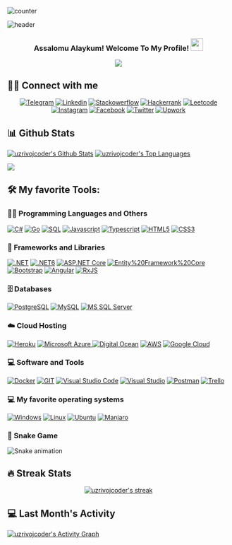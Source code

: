 ![counter](https://en7ebf2hjrsnb2t.m.pipedream.net)
<!-- MORE https://github.com/alexandresanlim/Badges4-README.md-Profile -->
![header](https://capsule-render.vercel.app/api?type=waving&height=220&text=Mengliboyev%20Zohidbek%20Abduqodir%20o'g'li&desc=Full%20Stack%20.NET%20Developer%20&animation=fadeIn&fontSize=20&fontAlign=75&fontAlignY=38&descAlign=85&color=d0b0ff)


<h3 align="center">
    Assalomu Alaykum! Welcome To My Profile! 
    <img src="https://media.giphy.com/media/hvRJCLFzcasrR4ia7z/giphy.gif" width="28">
</h3>

<!--ANIMATED WELCOME TEXT -->
<p align="center">
    <a href="https://github.com/CleverCoder/readme-typing-svg">
        <img
                src="https://readme-typing-svg.herokuapp.com/?lines=Full%20Stack%20.Net%20Developer;More%20than%20a%20year%20of%20experience;Always%20learning%20new%20things;%20A%20Self-confidence%20and%20self-motivated&center=true&width=380&height=45"></a>
</p>


## 🙋‍♂️ Connect with me

<!-- Badges template - https://github.com/zohidbek-mengliboyev -->
<p align="center">
    <a href="https://t.me/zohidbek_mengliboyev">
        <img alt="Telegram"
             src="https://img.shields.io/badge/Telegram-2CA5E0?style=for-the-badge&logo=telegram&logoColor=white"></a>
    <a href="https://www.linkedin.com/in/zohidbek-mengliboyev/">
        <img alt="Linkedin"
             src="https://img.shields.io/badge/LinkedIn-0077B5?style=for-the-badge&logo=linkedin&logoColor=white"></a>
    <a href="https://stackoverflow.com/users/19146851/zohidbek-mengliboyev">
        <img alt="Stackowerflow"
             src="https://img.shields.io/badge/Stack_Overflow-FE7A16?style=for-the-badge&logo=stack-overflow&logoColor=white"></a>
     <a href="https://www.hackerrank.com/uzrivojcoder">
        <img alt="Hackerrank"
             src="https://img.shields.io/badge/-Hackerrank-2EC866?style=for-the-badge&logo=HackerRank&logoColor=white"></a>
    <a href="https://leetcode.com/uzrivojcoder/">
        <img alt="Leetcode"
             src="https://img.shields.io/badge/-LeetCode-FFA116?style=for-the-badge&logo=LeetCode&logoColor=black"></a>
    <a href="https://www.instagram.com/zohidbek_mengliboyev/">
        <img alt="Instagram"
             src="https://img.shields.io/badge/Instagram-E4405F?style=for-the-badge&logo=instagram&logoColor=white"></a>
    <a href="https://www.facebook.com/profile.php?id=100070109226282">
        <img alt="Facebook"
             src="https://img.shields.io/badge/Facebook-1877F2?style=for-the-badge&logo=facebook&logoColor=white"></a>
    <a href="https://twitter.com/uzrivojcoder">
        <img alt="Twitter"
             src="https://img.shields.io/badge/Twitter-1DA1F2?style=for-the-badge&logo=twitter&logoColor=white"></a>
    <a href="https://www.upwork.com/freelancers/~015a2a3630b59b5642">
        <img alt="Upwork"
             src="https://img.shields.io/badge/UpWork-6FDA44?style=for-the-badge&logo=Upwork&logoColor=white"></a>      
</p>

## 📊 Github Stats
<p>
  <a align="center" href="https://github-readme-stats.vercel.app/api?username=zohidbek-mengliboyev&show_icons=true&count_private=true&theme=react&hide_border=true&bg_color=1F222E&title_color=F85D7F&icon_color=F8D866"><img alt="uzrivojcoder's Github Stats" src="https://github-readme-stats.vercel.app/api?username=zohidbek-mengliboyev&show_icons=true&count_private=true&theme=react&hide_border=true&bg_color=1F222E&title_color=F85D7F&icon_color=F8D866" /></a>
    
  <a align="center" href="https://denvercoder1-github-readme-stats.vercel.app/api/top-langs/?username=zohidbek-mengliboyev&langs_count=8&layout=compact&theme=react&hide_border=true&bg_color=1F222E&title_color=F85D7F&icon_color=F8D866">
    <img alt="uzrivojcoder's Top Languages" src="https://denvercoder1-github-readme-stats.vercel.app/api/top-langs/?username=zohidbek-mengliboyev&langs_count=8&layout=compact&theme=react&hide_border=true&bg_color=1F222E&title_color=F85D7F&icon_color=F8D866" /></a>
</p>

<p>
  <a align="center" href="https://github.com/ryo-ma/github-profile-trophy">
    <img src="https://github-profile-trophy.vercel.app/?username=zohidbek-mengliboyev&theme=monokai&column=8&no-frame=true&no-bg=true">
  </a>
</p>

## 🛠 My favorite Tools:

### 👨‍💻 Programming Languages and Others
<p>
    <a href="#">
        <img alt="C#"
             src="https://img.shields.io/badge/csharp-%2300599C.svg?style=for-the-badge&logo=csharp&logoColor=white"></a>
    <a href="#">
        <img alt="Go"
             src="https://img.shields.io/badge/Go-00ADD8?style=for-the-badge&logo=go&logoColor=white"/></a>
    <a href="#">
        <img alt="SQL"
             src="https://img.shields.io/badge/SQL%20-%23025E8C.svg?style=for-the-badge&logo=amazon-dynamodb&logoColor=white"></a>
    <a href="#">
        <img alt="Javascript"
             src="https://img.shields.io/badge/JavaScript-323330?style=for-the-badge&logo=javascript&logoColor=F7DF1E"/></a>
    <a href="#">
        <img alt="Typescript"
             src="https://img.shields.io/badge/TypeScript-007ACC?style=for-the-badge&logo=typescript&logoColor=white"/></a>
    <a href="#">
        <img alt="HTML5"
             src="https://img.shields.io/badge/html5-%23E34F26.svg?style=for-the-badge&logo=html5&logoColor=white"></a>
    <a href="#">
        <img alt="CSS3"
             src="https://img.shields.io/badge/css3-%231572B6.svg?style=for-the-badge&logo=css3&logoColor=white"></a>
</p>


### 🧰 Frameworks and Libraries

<p>
    <a href="#">
        <img alt=".NET"
             src="https://img.shields.io/badge/.NET-5C2D91?style=for-the-badge&logo=.net&logoColor=white"></a>
    <a href="#">
        <img alt=".NET6"
             src="https://img.shields.io/badge/.NET6-%23150458.svg?style=for-the-badge&logo=.NET6&logoColor=white"></a>
    <a href="#">
        <img alt="ASP.NET Core"
             src="https://img.shields.io/badge/ASP.NET CORE-%23EE4C2C.svg?style=for-the-badge&logo=ASP.NET Core&logoColor=white"/></a>
    <a href="#">
        <img alt="Entity%20Framework%20Core"
             src="https://img.shields.io/badge/Entity%20Fraemwork-092E20?style=for-the-badge&logo=Entity%20Framework&logoColor=green"></a>
    <a href="#">
        <img alt="Bootstrap"
             src="https://img.shields.io/badge/Bootstrap-563D7C?style=for-the-badge&logo=bootstrap&logoColor=white"/></a>
    <a href="#">
        <img alt="Angular"
             src="https://img.shields.io/badge/Angular-DD0031?style=for-the-badge&logo=angular&logoColor=white"/></a>
    <a href="#">
        <img alt="RxJS"
             src="https://img.shields.io/badge/rxjs-%23B7178C.svg?style=for-the-badge&logo=reactivex&logoColor=white"/></a>
</p>

### 🗄 Databases

<p>
    <a href="#">
        <img alt="PostgreSQL"
             src="https://img.shields.io/badge/PostgreSQL-316192?style=for-the-badge&logo=postgresql&logoColor=white"/></a>
    <a href="#">
        <img alt="MySQL"
             src="https://img.shields.io/badge/MySQL-00000F?style=for-the-badge&logo=mysql&logoColor=white"/></a>
    <a href="#">
        <img alt="MS SQL Server"
             src="https://img.shields.io/badge/Microsoft_SQL_Server-CC2927?style=for-the-badge&logo=microsoft-sql-server&logoColor=white"/></a>
</p>

### ☁️ Cloud Hosting
<p>
    <a href="#">
        <img alt="Heroku"
             src="https://img.shields.io/badge/heroku-%23430098.svg?style=for-the-badge&logo=heroku&logoColor=white"/></a>
    <a href="#">
        <img alt="Microsoft Azure"
             src="https://img.shields.io/badge/microsoft%20azure-0089D6?style=for-the-badge&logo=microsoft-azure&logoColor=white"/>
    </a>
    <a href="#">
        <img alt="Digital Ocean"
             src="https://img.shields.io/badge/Digital_Ocean-0080FF?style=for-the-badge&logo=DigitalOcean&logoColor=white"></a>
    <a href="#">
        <img alt="AWS"
             src="https://img.shields.io/badge/Amazon_AWS-FF9900?style=for-the-badge&logo=amazonaws&logoColor=white"></a>
    <a href="#">
        <img alt="Google Cloud"
             src="https://img.shields.io/badge/Google_Cloud-4285F4?style=for-the-badge&logo=google-cloud&logoColor=white"></a>
    <a href="#"><img alt="" src=""></a>
    <a href="#"><img alt="" src=""></a>
    <a href="#"><img alt="" src=""></a>
    <a href="#"><img alt="" src=""></a>
</p>

### 💻 Software and Tools
<p>
    <a href="#">
        <img alt="Docker"
             src="https://img.shields.io/badge/Docker-2CA5E0?style=for-the-badge&logo=docker&logoColor=white"></a>
    <a href="#">
        <img alt="GIT"
             src="https://img.shields.io/badge/Git-F05032?style=for-the-badge&logo=git&logoColor=white"></a>
    <a href="#">
        <img alt="Visual Studio Code"
             src="https://img.shields.io/badge/Visual_Studio_Code-0078D4?style=for-the-badge&logo=visual%20studio%20code&logoColor=white"></a>
    <a href="#">
        <img alt="Visual Studio"
             src="https://img.shields.io/badge/Visual_Studio-5C2D91?style=for-the-badge&logo=visual%20studio&logoColor=white"></a>
    <a href="#">
        <img alt="Postman"
             src="https://img.shields.io/badge/Postman-FF6C37?style=for-the-badge&logo=Postman&logoColor=white"></a>
    <a href="#">
        <img alt="Trello"
             src="https://img.shields.io/badge/Trello-%23026AA7.svg?style=for-the-badge&logo=Trello&logoColor=white"></a>
</p>

### 💻 My favorite operating systems
<p>
    <a href="#"><img alt="Windows"
                     src="https://img.shields.io/badge/Windows-0078D6?style=for-the-badge&logo=windows&logoColor=white"></a>
    <a href="#"><img alt="Linux"
                     src="https://img.shields.io/badge/Linux-FCC624?style=for-the-badge&logo=linux&logoColor=black"></a>
    <a href="#"><img alt="Ubuntu"
                     src="https://img.shields.io/badge/Ubuntu-E95420?style=for-the-badge&logo=ubuntu&logoColor=white"></a>
    <a href="#"><img alt="Manjaro"
                     src="https://img.shields.io/badge/manjaro-35BF5C?style=for-the-badge&logo=manjaro&logoColor=white"></a>
</p>

### 🐍 Snake Game
![Snake animation](https://github.com/thepiyushmalhotra/thepiyushmalhotra/blob/output/github-contribution-grid-snake.svg)
    
## 🔥 Streak Stats

<!-- GitHub Readme Streak Stats - https://github.com/zohidbek-mengliboyev/github-readme-streak-stats -->
<p align="center">
  <a href="#">
    <img title="🔥 Streak stats" alt="uzrivojcoder's streak" src="https://github-readme-streak-stats.herokuapp.com/?user=zohidbek-mengliboyev&theme=monokai-metallian&hide_border=true"/>
  </a>
</p>

## 💻 Last Month's Activity
<!-- https://github.com/zohidbek-mengliboyev/github-readme-activity-graph -->
<a href=""><img alt="uzrivojcoder's Activity Graph" src="https://activity-graph.herokuapp.com/graph?username=zohidbek-mengliboyev&bg_color=1F222E&color=F8D866&line=F85D7F&point=FFFFFF&hide_border=true" /></a>
